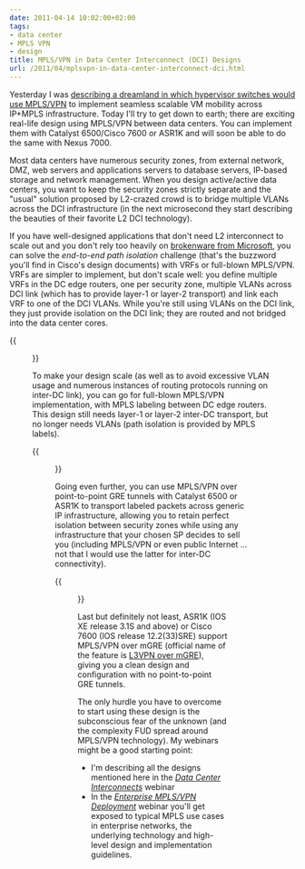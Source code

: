```yaml
---
date: 2011-04-14 10:02:00+02:00
tags:
- data center
- MPLS VPN
- design
title: MPLS/VPN in Data Center Interconnect (DCI) Designs
url: /2011/04/mplsvpn-in-data-center-interconnect-dci.html
---
```

Yesterday I was [describing a dreamland in which hypervisor switches would use MPLS/VPN](/2011/04/vcloud-architects-ever-heard-of-mpls.html) to implement seamless scalable VM mobility across IP+MPLS infrastructure. Today I'll try to get down to earth; there are exciting real-life design using MPLS/VPN between data centers. You can implement them with Catalyst 6500/Cisco 7600 or ASR1K and will soon be able to do the same with Nexus 7000.

Most data centers have numerous security zones, from external network, DMZ, web servers and applications servers to database servers, IP-based storage and network management. When you design active/active data centers, you want to keep the security zones strictly separate and the "usual" solution proposed by L2-crazed crowd is to bridge multiple VLANs across the DCI infrastructure (in the next microsecond they start describing the beauties of their favorite L2 DCI technology).
<!--more-->
If you have well-designed applications that don't need L2 interconnect to scale out and you don't rely too heavily on [brokenware from Microsoft](/2012/02/microsoft-network-load-balancing-behind.html), you can solve the *end-to-end path isolation* challenge (that's the buzzword you'll find in Cisco's design documents) with VRFs or full-blown MPLS/VPN. VRFs are simpler to implement, but don't scale well: you define multiple VRFs in the DC edge routers, one per security zone, multiple VLANs across DCI link (which has to provide layer-1 or layer-2 transport) and link each VRF to one of the DCI VLANs. While you're still using VLANs on the DCI link, they just provide isolation on the DCI link; they are routed and not bridged into the data center cores.

{{<figure src="/2011/04/s1600-DC_MPLSVPN_VLAN.png" caption="VLAN encapsulation on DCI link terminated in VRFs">}}

To make your design scale (as well as to avoid excessive VLAN usage and numerous instances of routing protocols running on inter-DC link), you can go for full-blown MPLS/VPN implementation, with MPLS labeling between DC edge routers. This design still needs layer-1 or layer-2 inter-DC transport, but no longer needs VLANs (path isolation is provided by MPLS labels).

{{<figure src="/2011/04/s1600-DC_MPLSVPN_Label.png" caption="MPLS/VPN over DCI link">}}

Going even further, you can use MPLS/VPN over point-to-point GRE tunnels with Catalyst 6500 or ASR1K to transport labeled packets across generic IP infrastructure, allowing you to retain perfect isolation between security zones while using any infrastructure that your chosen SP decides to sell you (including MPLS/VPN or even public Internet \... not that I would use the latter for inter-DC connectivity).

{{<figure src="/2011/04/s1600-DC_MPLSVPN_IP.png" caption="MPLS/VPN over GRE tunnels">}}

Last but definitely not least, ASR1K (IOS XE release 3.1S and above) or Cisco 7600 (IOS release 12.2(33)SRE) support MPLS/VPN over mGRE (official name of the feature is [L3VPN over mGRE](http://www.cisco.com/en/US/docs/ios/interface/configuration/guide/ir_mplsvpnomgre.html)), giving you a clean design and configuration with no point-to-point GRE tunnels.

The only hurdle you have to overcome to start using these design is the subconscious fear of the unknown (and the complexity FUD spread around MPLS/VPN technology). My webinars might be a good starting point:

* I'm describing all the designs mentioned here in the [*Data Center Interconnects*](http://www.ipSpace.net.info/DCI) webinar
* In the [*Enterprise MPLS/VPN Deployment*](http://www.ipspace.net/EnterpriseMPLS) webinar you'll get exposed to typical MPLS use cases in enterprise networks, the underlying technology and high-level design and implementation guidelines. 
